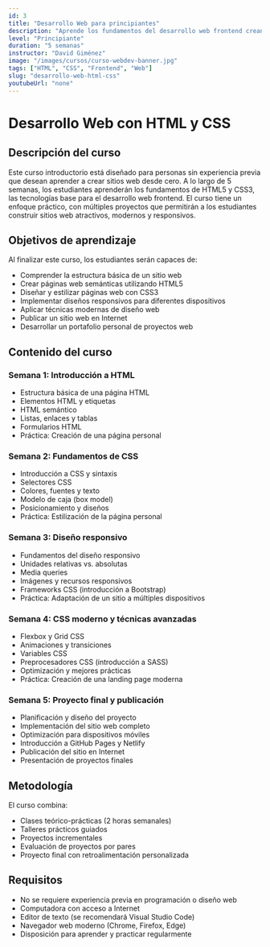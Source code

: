 ```yaml
---
id: 3
title: "Desarrollo Web para principiantes"
description: "Aprende los fundamentos del desarrollo web frontend creando sitios web modernos y responsivos."
level: "Principiante"
duration: "5 semanas"
instructor: "David Giménez"
image: "/images/cursos/curso-webdev-banner.jpg"
tags: ["HTML", "CSS", "Frontend", "Web"]
slug: "desarrollo-web-html-css"
youtubeUrl: "none"
---
```


# Desarrollo Web con HTML y CSS

## Descripción del curso

Este curso introductorio está diseñado para personas sin experiencia previa que desean aprender a crear sitios web desde cero. A lo largo de 5 semanas, los estudiantes aprenderán los fundamentos de HTML5 y CSS3, las tecnologías base para el desarrollo web frontend. El curso tiene un enfoque práctico, con múltiples proyectos que permitirán a los estudiantes construir sitios web atractivos, modernos y responsivos.

## Objetivos de aprendizaje

Al finalizar este curso, los estudiantes serán capaces de:

- Comprender la estructura básica de un sitio web
- Crear páginas web semánticas utilizando HTML5
- Diseñar y estilizar páginas web con CSS3
- Implementar diseños responsivos para diferentes dispositivos
- Aplicar técnicas modernas de diseño web
- Publicar un sitio web en Internet
- Desarrollar un portafolio personal de proyectos web

## Contenido del curso

### Semana 1: Introducción a HTML
- Estructura básica de una página HTML
- Elementos HTML y etiquetas
- HTML semántico
- Listas, enlaces y tablas
- Formularios HTML
- Práctica: Creación de una página personal

### Semana 2: Fundamentos de CSS
- Introducción a CSS y sintaxis
- Selectores CSS
- Colores, fuentes y texto
- Modelo de caja (box model)
- Posicionamiento y diseños
- Práctica: Estilización de la página personal

### Semana 3: Diseño responsivo
- Fundamentos del diseño responsivo
- Unidades relativas vs. absolutas
- Media queries
- Imágenes y recursos responsivos
- Frameworks CSS (introducción a Bootstrap)
- Práctica: Adaptación de un sitio a múltiples dispositivos

### Semana 4: CSS moderno y técnicas avanzadas
- Flexbox y Grid CSS
- Animaciones y transiciones
- Variables CSS
- Preprocesadores CSS (introducción a SASS)
- Optimización y mejores prácticas
- Práctica: Creación de una landing page moderna

### Semana 5: Proyecto final y publicación
- Planificación y diseño del proyecto
- Implementación del sitio web completo
- Optimización para dispositivos móviles
- Introducción a GitHub Pages y Netlify
- Publicación del sitio en Internet
- Presentación de proyectos finales

## Metodología

El curso combina:
- Clases teórico-prácticas (2 horas semanales)
- Talleres prácticos guiados
- Proyectos incrementales
- Evaluación de proyectos por pares
- Proyecto final con retroalimentación personalizada

## Requisitos

- No se requiere experiencia previa en programación o diseño web
- Computadora con acceso a Internet
- Editor de texto (se recomendará Visual Studio Code)
- Navegador web moderno (Chrome, Firefox, Edge)
- Disposición para aprender y practicar regularmente